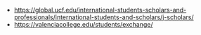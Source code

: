   - https://global.ucf.edu/international-students-scholars-and-professionals/international-students-and-scholars/j-scholars/
  - https://valenciacollege.edu/students/exchange/